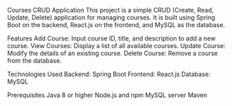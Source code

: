 Courses CRUD Application
This project is a simple CRUD (Create, Read, Update, Delete) application for managing courses. It is built using Spring Boot on the backend, React.js on the frontend, and MySQL as the database.

Features
Add Course: Input course ID, title, and description to add a new course.
View Courses: Display a list of all available courses.
Update Course: Modify the details of an existing course.
Delete Course: Remove a course from the database.

Technologies Used
Backend: Spring Boot
Frontend: React.js
Database: MySQL

Prerequisites
Java 8 or higher
Node.js and npm
MySQL server
Maven
